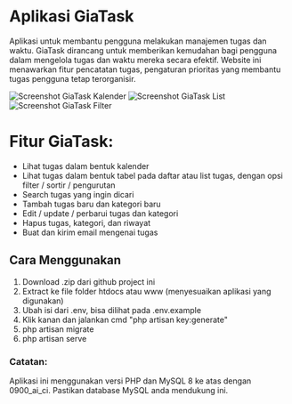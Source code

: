 # Aplikasi GiaTask
Aplikasi untuk membantu pengguna melakukan manajemen tugas dan waktu. GiaTask dirancang untuk memberikan  kemudahan bagi pengguna dalam mengelola tugas dan waktu mereka secara efektif. Website ini menawarkan fitur pencatatan tugas, pengaturan prioritas yang membantu tugas pengguna tetap terorganisir.

![Screenshot GiaTask Kalender](https://i.imgur.com/5YaoVHH.jpeg)
![Screenshot GiaTask List](https://i.imgur.com/S9ceWBv.jpeg)
![Screenshot GiaTask Filter](https://i.imgur.com/8rBbzV5.jpeg)

# Fitur GiaTask:
* Lihat tugas dalam bentuk kalender
* Lihat tugas dalam bentuk tabel pada daftar atau list tugas, dengan opsi filter / sortir / pengurutan
* Search tugas yang ingin dicari
* Tambah tugas baru dan kategori baru
* Edit / update / perbarui tugas dan kategori
* Hapus tugas, kategori, dan riwayat
* Buat dan kirim email mengenai tugas

## Cara Menggunakan
1. Download .zip dari github project ini
2. Extract ke file folder htdocs atau www (menyesuaikan aplikasi yang digunakan)
3. Ubah isi dari .env, bisa dilihat pada .env.example
4. Klik kanan dan jalankan cmd "php artisan key:generate"
5. php artisan migrate
6. php artisan serve


### Catatan:
Aplikasi ini menggunakan versi PHP dan MySQL 8 ke atas dengan 0900_ai_ci. Pastikan database MySQL anda mendukung ini.
